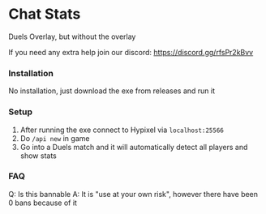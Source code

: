 # Chat Stats
Duels Overlay, but without the overlay

If you need any extra help join our discord: https://discord.gg/rfsPr2kBvv

### Installation

No installation, just download the exe from releases and run it

### Setup

1. After running the exe connect to Hypixel via `localhost:25566`
2. Do `/api new` in game
3. Go into a Duels match and it will automatically detect all players and show stats

### FAQ

Q: Is this bannable
A: It is "use at your own risk", however there have been 0 bans because of it